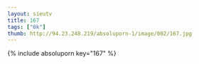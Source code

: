 ```yaml
--- 
layout: sieutv
title: 167
tags: ["0k"]
thumb: http://94.23.248.219/absoluporn-1/image/002/167.jpg
---
```

{% include absoluporn key="167" %} 

